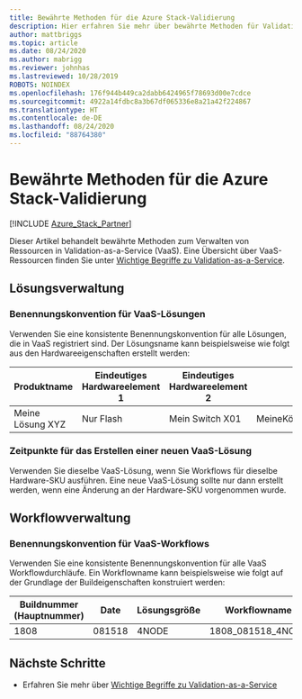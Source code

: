 ```yaml
---
title: Bewährte Methoden für die Azure Stack-Validierung
description: Hier erfahren Sie mehr über bewährte Methoden für Validation-as-a-Service.
author: mattbriggs
ms.topic: article
ms.date: 08/24/2020
ms.author: mabrigg
ms.reviewer: johnhas
ms.lastreviewed: 10/28/2019
ROBOTS: NOINDEX
ms.openlocfilehash: 176f944b449ca2dabb6424965f78693d00e7cdce
ms.sourcegitcommit: 4922a14fdbc8a3b67df065336e8a21a42f224867
ms.translationtype: HT
ms.contentlocale: de-DE
ms.lasthandoff: 08/24/2020
ms.locfileid: "88764380"
---
```

# <a name="azure-stack-validation-best-practices"></a>Bewährte Methoden für die Azure Stack-Validierung

[!INCLUDE [Azure_Stack_Partner](./includes/azure-stack-partner-appliesto.md)]

Dieser Artikel behandelt bewährte Methoden zum Verwalten von Ressourcen in Validation-as-a-Service (VaaS). Eine Übersicht über VaaS-Ressourcen finden Sie unter [Wichtige Begriffe zu Validation-as-a-Service](azure-stack-vaas-key-concepts.md).

## <a name="solution-management"></a>Lösungsverwaltung

### <a name="naming-convention-for-vaas-solutions"></a>Benennungskonvention für VaaS-Lösungen

Verwenden Sie eine konsistente Benennungskonvention für alle Lösungen, die in VaaS registriert sind. Der Lösungsname kann beispielsweise wie folgt aus den Hardwareeigenschaften erstellt werden:

|Produktname | Eindeutiges Hardwareelement 1 | Eindeutiges Hardwareelement 2 | Projektmappenname
|---|---|---|---|
Meine Lösung XYZ |  Nur Flash | Mein Switch X01 | MeineKösungXYZ_NurFlash_MeinSwitchX01

### <a name="when-to-create-a-new-vaas-solution"></a>Zeitpunkte für das Erstellen einer neuen VaaS-Lösung

Verwenden Sie dieselbe VaaS-Lösung, wenn Sie Workflows für dieselbe Hardware-SKU ausführen. Eine neue VaaS-Lösung sollte nur dann erstellt werden, wenn eine Änderung an der Hardware-SKU vorgenommen wurde.

## <a name="workflow-management"></a>Workflowverwaltung

### <a name="naming-convention-for-vaas-workflows"></a>Benennungskonvention für VaaS-Workflows

Verwenden Sie eine konsistente Benennungskonvention für alle VaaS Workflowdurchläufe. Ein Workflowname kann beispielsweise wie folgt auf der Grundlage der Buildeigenschaften konstruiert werden:

|Buildnummer (Hauptnummer) | Date | Lösungsgröße | Workflowname
|---|---|---| ---|
1808 | 081518 | 4NODE | 1808_081518_4NODE

## <a name="next-steps"></a>Nächste Schritte

- Erfahren Sie mehr über [Wichtige Begriffe zu Validation-as-a-Service](azure-stack-vaas-key-concepts.md)

